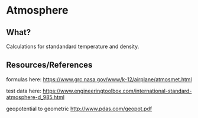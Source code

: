 # Atmosphere

## What?
Calculations for standandard temperature and density.

## Resources/References

formulas here:
https://www.grc.nasa.gov/www/k-12/airplane/atmosmet.html

test data here:
https://www.engineeringtoolbox.com/international-standard-atmosphere-d_985.html

geopotential to geometric
http://www.pdas.com/geopot.pdf
